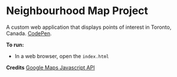 # Neighbourhood Map Project
A custom web application that displays points of interest in Toronto, Canada. [CodePen](https://codepen.io/suuoh/pen/NMwmYN).

**To run:**
* In a web browser, open the `index.html`

**Credits**
[Google Maps Javascript API](https://developers.google.com/maps/documentation/javascript/tutorial)  
